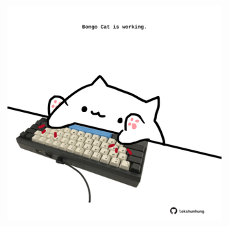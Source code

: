 <!-- built at 06/05/2022, 19:00:57 UTC -->
<p align="center">
  <img width="500" height="500" src="./ReadmeImage.svg">
</p>

